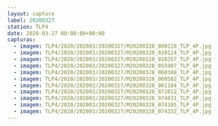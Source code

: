 ```yaml
---
layout: capture
label: 20200327
station: TLP4
date: 2020-03-27 00:00:00+00:00
capturas:
  - imagem: TLP4/2020/202003/20200327/M20200328_000228_TLP_4P.jpg
  - imagem: TLP4/2020/202003/20200327/M20200328_010124_TLP_4P.jpg
  - imagem: TLP4/2020/202003/20200327/M20200328_010357_TLP_4P.jpg
  - imagem: TLP4/2020/202003/20200327/M20200328_055907_TLP_4P.jpg
  - imagem: TLP4/2020/202003/20200327/M20200328_060348_TLP_4P.jpg
  - imagem: TLP4/2020/202003/20200327/M20200328_060502_TLP_4P.jpg
  - imagem: TLP4/2020/202003/20200327/M20200328_061104_TLP_4P.jpg
  - imagem: TLP4/2020/202003/20200327/M20200328_072012_TLP_4P.jpg
  - imagem: TLP4/2020/202003/20200327/M20200328_074031_TLP_4P.jpg
  - imagem: TLP4/2020/202003/20200327/M20200328_074105_TLP_4P.jpg
  - imagem: TLP4/2020/202003/20200327/M20200328_074332_TLP_4P.jpg
---
```

